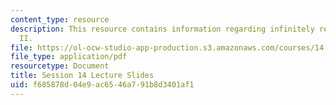 ```yaml
---
content_type: resource
description: This resource contains information regarding infinitely repeated games
  II.
file: https://ol-ocw-studio-app-production.s3.amazonaws.com/courses/14-12-economic-applications-of-game-theory-fall-2012/f685878d04e9ac6546a791b8d3401af1_MIT14_12F12_slides14.pdf
file_type: application/pdf
resourcetype: Document
title: Session 14 Lecture Slides
uid: f685878d-04e9-ac65-46a7-91b8d3401af1
---
```

